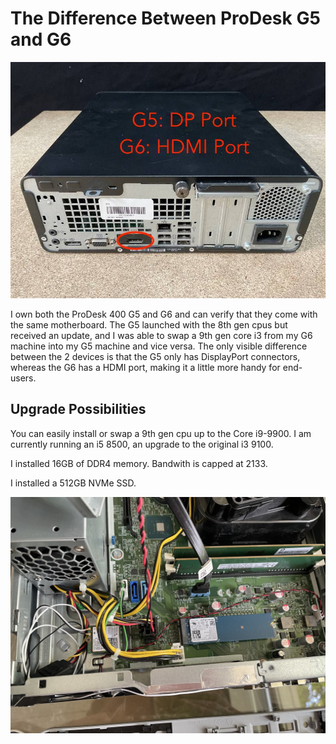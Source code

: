 # The Difference Between ProDesk G5 and G6

![The Difference Between ProDesk G5 and G6](Pictures/41410489.jpg)

I own both the ProDesk 400 G5 and G6 and can verify that they come with the same motherboard. The G5 launched with the 8th gen cpus but received an update, 
and I was able to swap a 9th gen core i3 from my G6 machine into my G5 machine and vice versa. The only visible difference between the 2 devices is that the G5 only
has DisplayPort connectors, whereas the G6 has a HDMI port, making it a little more handy for end-users.

## Upgrade Possibilities

You can easily install or swap a 9th gen cpu up to the Core i9-9900.
I am currently running an i5 8500, an upgrade to the original i3 9100.

I installed 16GB of DDR4 memory. Bandwith is capped at 2133.

I installed a 512GB NVMe SSD.

![Upgrades](Pictures/IMG-1025.jpg)
